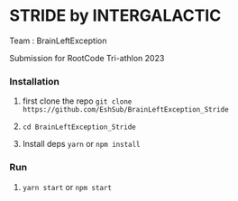 # STRIDE by INTERGALACTIC #
Team : BrainLeftException

Submission for RootCode Tri-athlon 2023

### Installation ###

1. first clone the repo
`git clone https://github.com/EshSub/BrainLeftException_Stride`

2. `cd BrainLeftException_Stride`

3. Install deps
`yarn` or `npm install`

### Run ###

1. `yarn start` or `npm start`

